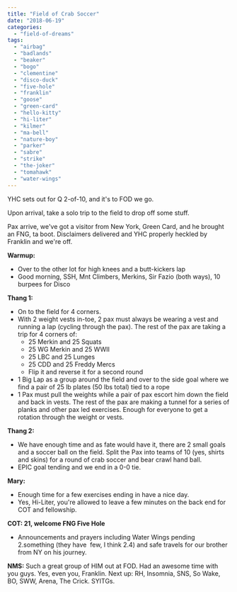 ```yaml
---
title: "Field of Crab Soccer"
date: "2018-06-19"
categories: 
  - "field-of-dreams"
tags: 
  - "airbag"
  - "badlands"
  - "beaker"
  - "bogo"
  - "clementine"
  - "disco-duck"
  - "five-hole"
  - "franklin"
  - "goose"
  - "green-card"
  - "hello-kitty"
  - "hi-liter"
  - "kilmer"
  - "ma-bell"
  - "nature-boy"
  - "parker"
  - "sabre"
  - "strike"
  - "the-joker"
  - "tomahawk"
  - "water-wings"
---
```


YHC sets out for Q 2-of-10, and it's to FOD we go.

Upon arrival, take a solo trip to the field to drop off some stuff.

Pax arrive, we've got a visitor from New York, Green Card, and he brought an FNG, ta boot. Disclaimers delivered and YHC properly heckled by Franklin and we're off.

**Warmup:**

- Over to the other lot for high knees and a butt-kickers lap
- Good morning, SSH, Mnt Climbers, Merkins, Sir Fazio (both ways), 10 burpees for Disco

**Thang 1:**

- On to the field for 4 corners.
- With 2 weight vests in-toe, 2 pax must always be wearing a vest and running a lap (cycling through the pax). The rest of the pax are taking a trip for 4 corners of:
    - 25 Merkin and 25 Squats
    - 25 WG Merkin and 25 WWII
    - 25 LBC and 25 Lunges
    - 25 CDD and 25 Freddy Mercs
    - Flip it and reverse it for a second round
- 1 Big Lap as a group around the field and over to the side goal where we find a pair of 25 lb plates (50 lbs total) tied to a rope
- 1 Pax must pull the weights while a pair of pax escort him down the field and back in vests. The rest of the pax are making a tunnel for a series of planks and other pax led exercises. Enough for everyone to get a rotation through the weight or vests.

**Thang 2:**

- We have enough time and as fate would have it, there are 2 small goals and a soccer ball on the field. Split the Pax into teams of 10 (yes, shirts and skins) for a round of crab soccer and bear crawl hand ball.
- EPIC goal tending and we end in a 0-0 tie.

**Mary:**

- Enough time for a few exercises ending in have a nice day.
- Yes, Hi-Liter, you're allowed to leave a few minutes on the back end for COT and fellowship.

**COT: 21, welcome FNG Five Hole**

- Announcements and prayers including Water Wings pending 2.something (they have  few, I think 2.4) and safe travels for our brother from NY on his journey.

**NMS:** Such a great group of HIM out at FOD. Had an awesome time with you guys. Yes, even you, Franklin. Next up: RH, Insomnia, SNS, So Wake, BO, SWW, Arena, The Crick. SYITGs.
